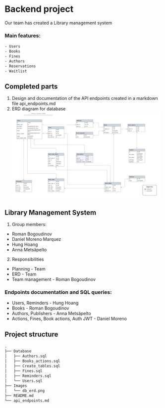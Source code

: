 # Backend project

Our team has created a Library management system
### Main features:
    - Users
    - Books
    - Fines
    - Authors
    - Reservations
    - Waitlist

## Completed parts

1. Design and documentation of the API endpoints created in a markdown file api_endpoints.md
2. ERD diagram for database
![Database ERD](Images/db_erd.png)


## Library Management System

1. Group members:
- Roman Bogoudinov
- Daniel Moreno Marquez
- Hung Hoang
- Anna Metsäpelto

2. Responsibilities
- Planning - Team
- ERD - Team
- Team management - Roman Bogoudinov
### Endpoints documentation and SQL queries:
- Users, Reminders - Hung Hoang
- Books - Roman Bogoudinov
- Authors, Publishers - Anna Metsäpelto
- Actions, Fines, Book actions, Auth JWT - Daniel Moreno 


## Project structure
```
.
├── Database
│   ├── Authors.sql
│   ├── Books_actions.sql
│   ├── Create_tables.sql
│   ├── Fines.sql
│   ├── Reminders.sql
│   └── Users.sql
├── Images
│   └── db_erd.png
├── README.md
└── api_endpoints.md
```